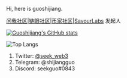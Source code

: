 Hi, here is guoshijiang. 

[问我社区](https://www.wenwoha.com/)|[链眼社区](https://chaineye.info/)|[币家社区](http://bj.gingernet.vip/)|[SavourLabs](https://github.com/savour-labs) 发起人

[![Guoshijiang's GitHub stats](https://github-readme-stats.vercel.app/api?username=guoshijiang&show_icons=true&theme=solarized-dark)](https://github.com/guoshijiang) 

![Top Langs](https://github-readme-stats.vercel.app/api/top-langs/?username=guoshijiang&count_private=true&show_icons=true&theme=tokyonight)

1. Twitter: [@seek_web3](https://twitter.com/seek_web3)
2. Telegram: @shijiangguo
3. Discord: seekguo#0843




